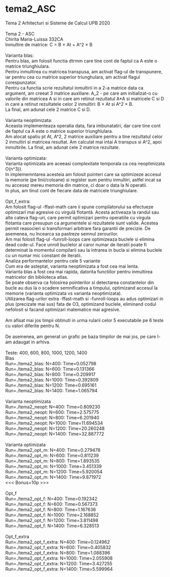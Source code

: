 # tema2_ASC
Tema 2 Arhitecturi si Sisteme de Calcul UPB 2020\
\
Tema 2 - ASC\
Chirita Maria-Luissa 332CA
\
Inmultire de matrice: C = B × At + A^2 × B\
\
Varianta blas: \
    Pentru blas, am folosit functia dtrmm care tine cont de faptul ca A este
    o matrice triunghiulara.\
    Pentru inmultirea cu matricea transpusa, am activat flag-ul de transpunere,
    iar pentru cea cu matrice superior triunghulara, am activat flagul 
    corespunzator.\
    Pentru ca functia scrie rezultatul inmultirii in a 2-a matrice data ca
    argument, am creeat 3 matrice auxiliare: A_2 - pe care am initializat-o cu
    valorile din matricea A si in care am retinut rezultatul A*A si matricele
    C si D in care a retinut rezultatele celor 2 inmultiri: B × At si A^2 × B.\
    La final, am adunat cele 2 matrice C si D.\
\
Varianta neoptimizata:\
    Aceasta implementeaza operatia data, fara imbunatatiri, dar care tine cont
    de faptul ca A este o matrice superior triunghiulara.\
    Am alocat spatiu pt At, A^2, 2 matrice auxiliare pentru a tine rezultatul
    celor 2 inmultiri si matricea resultat. Am calculat mai intai A transpus si
    A^2, apoi inmultirile. La final, am adunat cele 2 matrice rezultate.\
\
Varianta optimizata:\
    Varianta optimizata are aceeasi complexitate temporala ca cea neoptimizata
    O(n^3)).\
    In implememntarea acesteia am folosit pointeri care sa optimizeze accesul
    la memorie (pe linii/coloane) si register sum pentru inmultiri, astfel incat
    sa nu accesez mereu memoria din matrice, ci doar o data la N operatii. \
    In plus, am tinut cont de fiecare data de matricele triunghiulare.\
\
Opt_f_extra:\
    Am folosit flag-ul -ffast-math care ii spune compilatorului sa efectueze 
    optimizari mai agresive cu virgulă flotantă. Acesta activeaza la randul sau
    alte cateva flag-uri, care permit optimizari pentru operatiile cu virgula 
    flotanta care presupun ca argumentele si rezultatele sunt valide. Acestea
    permit reasocieri si transformari arbitrare fara garantii de precizie. De 
    asemenea, nu încearca sa pastreze semnul zerourilor.\
    Am mai folosit flag-ul -funroll-loops care optimizeaza buclele si elimina
    dead code-ul. Face unroll buclelor al caror numar de iteratii poate fi 
    determinat la momentul compilarii sau la intrarea in bucla si elimina 
    buclele cu un numar mic constant de iteratii.
\
Analiza performantelor pentru cele 5 variante\
    Cum era de asteptat, varianta neoptimizata a fost cea mai lenta.\
    Varianta blas a fost cea mai rapida, datorita functiilor pentru inmultirea
    matricelor din biblioteca atlas.\
    Se poate observa ca folosirea pointerilor si detectarea constantelor din
    bucle au dus la o scadere semnificativa a timpului, optimizand accesul la
    memorie (varianta optimizata vs varianta neoptimizata).\
    Utilizarea flag-urilor extra -ffast-math si -funroll-loops au adus
    optimizari in plus (precizate mai sus) fata de O3, optimizand buclele, 
    eliminand codul nefolosit si facand optimizari matematice mai agresive.\
\
Am afisat mai jos timpii obtinuti in urma rularii celor 5 executabile pe 6 
teste cu valori diferite pentru N. \
\
De asemenea, am generat un grafic pe baza timpilor de mai jos, pe care l-am
adaugat in arhiva.\
\
Teste: 400, 600, 800, 1000, 1200, 1400\
Blas\
    Run=./tema2_blas: N=400:    Time=0.052798\
    Run=./tema2_blas: N=600:    Time=0.131366\
    Run=./tema2_blas: N=800:    Time=0.209917\
    Run=./tema2_blas: N=1000:   Time=0.392809\
    Run=./tema2_blas: N=1200:   Time=0.695161\
    Run=./tema2_blas: N=1400:   Time=1.065794\
\
Varianta neoptimizata\
    Run=./tema2_neopt: N=400:   Time=0.809230\
    Run=./tema2_neopt: N=600:   Time=2.575775\
    Run=./tema2_neopt: N=800:   Time=6.201940\
    Run=./tema2_neopt: N=1000:  Time=11.694534\
    Run=./tema2_neopt: N=1200:  Time=20.260248\
    Run=./tema2_neopt: N=1400:  Time=32.887772\
\
Varianta optimizata\
    Run=./tema2_opt_m: N=400:   Time=0.279478\
    Run=./tema2_opt_m: N=600:   Time=0.811239\
    Run=./tema2_opt_m: N=800:   Time=1.893535\
    Run=./tema2_opt_m: N=1000:  Time=3.451339\
    Run=./tema2_opt_m: N=1200:  Time=5.920054\
    Run=./tema2_opt_m: N=1400:  Time=9.871972\
    <<< Bonus=10p >>>\
\
Opt_f \
    Run=./tema2_opt_f: N=400:   Time=0.192342\
    Run=./tema2_opt_f: N=600:   Time=0.567373\
    Run=./tema2_opt_f: N=800:   Time=1.167636\
    Run=./tema2_opt_f: N=1000:  Time=2.168852\
    Run=./tema2_opt_f: N=1200:  Time=3.811498\
    Run=./tema2_opt_f: N=1400:  Time=6.328513\
\
Opt_f_extra\
    Run=./tema2_opt_f_extra: N=400:     Time=0.124962\
    Run=./tema2_opt_f_extra: N=600:     Time=0.405832\
    Run=./tema2_opt_f_extra: N=800:     Time=1.088396\
    Run=./tema2_opt_f_extra: N=1000:    Time=2.055908\
    Run=./tema2_opt_f_extra: N=1200:    Time=3.427255\
    Run=./tema2_opt_f_extra: N=1400:    Time=5.599964
